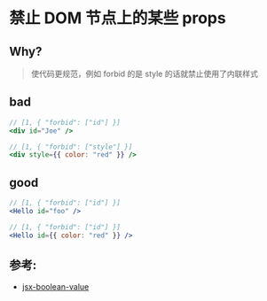 # 禁止 DOM 节点上的某些 props

## Why?

> 使代码更规范，例如 forbid 的是 style 的话就禁止使用了内联样式

## bad

```jsx
// [1, { "forbid": ["id"] }]
<div id="Joe" />
```

```jsx
// [1, { "forbid": ["style"] }]
<div style={{ color: "red" }} />
```

## good

```jsx
// [1, { "forbid": ["id"] }]
<Hello id="foo" />
```

```jsx
// [1, { "forbid": ["id"] }]
<Hello id={{ color: "red" }} />
```

## 参考:

- [jsx-boolean-value](https://github.com/jsx-eslint/eslint-plugin-react/blob/c42b624d0fb9ad647583a775ab9751091eec066f/docs/rules/jsx-boolean-value)
